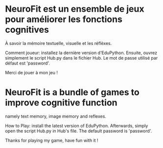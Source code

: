 # NeuroFit est un ensemble de jeux pour améliorer les fonctions cognitives
À savoir la mémoire textuelle, visuelle et les réflèxes.

Comment joueur: installez la dernière version d'EduPython.
Ensuite, ouvrez simplement le script Hub.py dans le fichier Hub.
Le mot de passe utilisé par défaut est 'password'.

Merci de jouer à mon jeu !

# NeuroFit is a bundle of games to improve cognitive function
namely text memory, image memory and reflexes.

How to Play: install the latest version of EduPython.
Afterwards, simply open the script Hub.py in Hub's file.
The default password is 'password'.

Thanks for playing my game, have fun with it !
